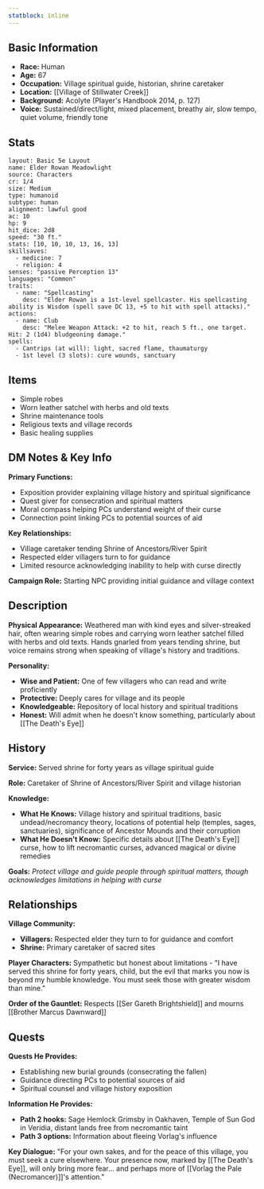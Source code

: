 ```yaml
---
statblock: inline
---
```



## Basic Information
- **Race:** Human
- **Age:** 67
- **Occupation:** Village spiritual guide, historian, shrine caretaker
- **Location:** [[Village of Stillwater Creek]]
- **Background:** Acolyte (Player's Handbook 2014, p. 127)
- **Voice:** Sustained/direct/light, mixed placement, breathy air, slow tempo, quiet volume, friendly tone


## Stats
```statblock
layout: Basic 5e Layout
name: Elder Rowan Meadowlight
source: Characters
cr: 1/4
size: Medium
type: humanoid
subtype: human
alignment: lawful good
ac: 10
hp: 9
hit_dice: 2d8
speed: "30 ft."
stats: [10, 10, 10, 13, 16, 13]
skillsaves:
  - medicine: 7
  - religion: 4
senses: "passive Perception 13"
languages: "Common"
traits:
  - name: "Spellcasting"
    desc: "Elder Rowan is a 1st-level spellcaster. His spellcasting ability is Wisdom (spell save DC 13, +5 to hit with spell attacks)."
actions:
  - name: Club
    desc: "Melee Weapon Attack: +2 to hit, reach 5 ft., one target. Hit: 2 (1d4) bludgeoning damage."
spells:
  - Cantrips (at will): light, sacred flame, thaumaturgy
  - 1st level (3 slots): cure wounds, sanctuary
```

## Items
- Simple robes
- Worn leather satchel with herbs and old texts
- Shrine maintenance tools
- Religious texts and village records
- Basic healing supplies
## DM Notes & Key Info
**Primary Functions:**
- Exposition provider explaining village history and spiritual significance
- Quest giver for consecration and spiritual matters
- Moral compass helping PCs understand weight of their curse
- Connection point linking PCs to potential sources of aid

**Key Relationships:**
- Village caretaker tending Shrine of Ancestors/River Spirit
- Respected elder villagers turn to for guidance
- Limited resource acknowledging inability to help with curse directly

**Campaign Role:** Starting NPC providing initial guidance and village context

## Description
**Physical Appearance:**
Weathered man with kind eyes and silver-streaked hair, often wearing simple robes and carrying worn leather satchel filled with herbs and old texts. Hands gnarled from years tending shrine, but voice remains strong when speaking of village's history and traditions.

**Personality:**
- **Wise and Patient:** One of few villagers who can read and write proficiently
- **Protective:** Deeply cares for village and its people
- **Knowledgeable:** Repository of local history and spiritual traditions
- **Honest:** Will admit when he doesn't know something, particularly about [[The Death's Eye]]

## History
**Service:** Served shrine for forty years as village spiritual guide

**Role:** Caretaker of Shrine of Ancestors/River Spirit and village historian

**Knowledge:**
- **What He Knows:** Village history and spiritual traditions, basic undead/necromancy theory, locations of potential help (temples, sages, sanctuaries), significance of Ancestor Mounds and their corruption
- **What He Doesn't Know:** Specific details about [[The Death's Eye]] curse, how to lift necromantic curses, advanced magical or divine remedies

**Goals:** *Protect village and guide people through spiritual matters, though acknowledges limitations in helping with curse*

## Relationships
**Village Community:**
- **Villagers:** Respected elder they turn to for guidance and comfort
- **Shrine:** Primary caretaker of sacred sites

**Player Characters:** Sympathetic but honest about limitations - "I have served this shrine for forty years, child, but the evil that marks you now is beyond my humble knowledge. You must seek those with greater wisdom than mine."

**Order of the Gauntlet:** Respects [[Ser Gareth Brightshield]] and mourns [[Brother Marcus Dawnward]]

## Quests
**Quests He Provides:**
- Establishing new burial grounds (consecrating the fallen)
- Guidance directing PCs to potential sources of aid
- Spiritual counsel and village history exposition

**Information He Provides:**
- **Path 2 hooks:** Sage Hemlock Grimsby in Oakhaven, Temple of Sun God in Veridia, distant lands free from necromantic taint
- **Path 3 options:** Information about fleeing Vorlag's influence

**Key Dialogue:** "For your own sakes, and for the peace of this village, you must seek a cure elsewhere. Your presence now, marked by [[The Death's Eye]], will only bring more fear... and perhaps more of [[Vorlag the Pale (Necromancer)]]'s attention."
